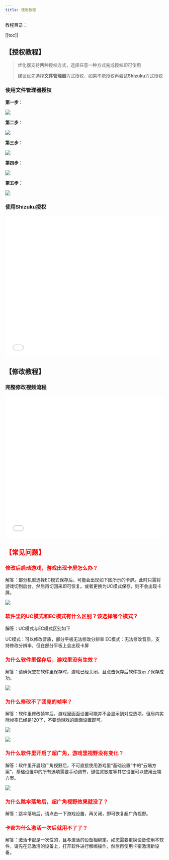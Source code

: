```yaml
---
title: 使用教程
---
```

教程目录：

[[toc]]

## 【授权教程】

> 优化器支持两种授权方式，选择任意一种方式完成授权即可使用
>
> 建议优先选择**文件管理器**方式授权，如果不能授权再尝试**Shizuku**方式授权

### 使用文件管理器授权

**第一步：**

![](https://s3.bmp.ovh/imgs/2024/07/28/e72e850251e3f2a3.jpg)

**第二步：**

![](https://s3.bmp.ovh/imgs/2024/07/28/70c45a305625b654.jpg)

**第三步：**

![](https://s3.bmp.ovh/imgs/2024/07/28/9f7bd0c1c9ce1017.jpg)

**第四步：**

![](https://s3.bmp.ovh/imgs/2024/07/28/c0d1af45dbdcf608.jpg)

**第五步：**

![](https://s3.bmp.ovh/imgs/2024/07/28/584f1c1a604f95d1.jpg)

### 使用Shizuku授权

<iframe src="//player.bilibili.com/player.html?bvid=BV1f1421b7Xz&page=1&autoplay=0" scrolling="no" border="0" frameborder="no" framespacing="0" allowfullscreen="true" width="100%" height="450"> </iframe>


## 【修改教程】

### 完整修改视频流程

<iframe src="//player.bilibili.com/player.html?bvid=BV1Hb421n7Xc&page=1&autoplay=0" scrolling="no" border="0" frameborder="no" framespacing="0" allowfullscreen="true" width="100%" height="450"> </iframe>


## <font color="red">【常见问题】</font>

### <font color="red">修改后启动游戏，游戏出现卡屏怎么办？</font>

解答：部分机型选择EC模式保存后，可能会出现如下图所示的卡屏。此时只需将游戏切到后台，然后再切回来即可恢复。或者更换为UC模式保存，则不会出现卡屏。

![](https://s3.bmp.ovh/imgs/2024/07/28/afed71b96fc2691f.jpg)

### <font color="red">软件里的UC模式和EC模式有什么区别？该选择哪个模式？</font>

解答：UC模式与EC模式区别如下

UC模式：可以修改音质，部分平板无法修改分辨率
EC模式：无法修改音质，支持修改分辨率，但在部分平板上会出现卡屏

### <font color="red">为什么软件里保存后，游戏里没有生效？</font>

解答：请确保您在软件里保存时，游戏已经关闭，且点击保存后软件提示了保存成功。

![](https://s3.bmp.ovh/imgs/2024/07/28/fca5ed8c0ad868ef.jpg)

### <font color="red">为什么修改不了团竞的帧率？</font>

解答：软件里修改帧率后，游戏里画面设置可能并不会显示到对应选项，但局内实际帧率已经是120了，不要动游戏的画面设置即可。

![](https://s3.bmp.ovh/imgs/2024/07/28/ffc8caa3f72c6317.jpg)

![](https://s3.bmp.ovh/imgs/2024/07/28/f01aa4f8e56381e8.jpg)

### <font color="red">为什么软件里开启了超广角，游戏里视野没有变化？</font>

解答：软件里开启超广角视野后，不可直接使用游戏里“基础设置”中的“云端方案”，基础设置中的所有选项需要手动调节，键位灵敏度等其它设置可以使用云端方案。

![](https://s3.bmp.ovh/imgs/2024/07/28/519c8c093e43eba6.jpg)

### <font color="red">为什么跳伞落地后，超广角视野效果就没了？</font>

解答：跳伞落地后，请点击一下游戏设置，再关闭，即可恢复超广角视野。

### <font color="red">卡密为什么激活一次后就用不了了？</font>

解答：激活卡密是一次性的，且与激活的设备相绑定。如您需要更换设备使用本软件，请先在已激活的设备上，打开软件进行解绑操作，然后再使用卡密激活新设备。

